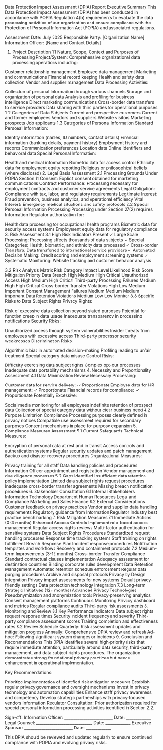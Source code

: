 Data Protection Impact Assessment (DPIA) Report
Executive Summary
This Data Protection Impact Assessment (DPIA) has been conducted in accordance with POPIA Regulation 4(b) requirements to evaluate the data processing activities of our organization and ensure compliance with the Protection of Personal Information Act (POPIA) and associated regulations.

Assessment Date: July 2025
Responsible Party: [Organization Name]
Information Officer: [Name and Contact Details]

1. Project Description
1.1 Nature, Scope, Context and Purposes of Processing
Project/System: Comprehensive organizational data processing operations including:

Customer relationship management
Employee data management
Marketing and communications
Financial record keeping
Health and safety data collection
Vendor and supplier management
Data Processing Activities:

Collection of personal information through various channels
Storage and organization of personal data
Analysis and profiling for business intelligence
Direct marketing communications
Cross-border data transfers to service providers
Data sharing with third parties for operational purposes
1.2 Categories of Data Subjects
Current and prospective customers
Current and former employees
Vendors and suppliers
Website visitors
Marketing prospects
Job applicants
1.3 Categories of Personal Information
Standard Personal Information:

Identity information (names, ID numbers, contact details)
Financial information (banking details, payment history)
Employment history and records
Communication preferences
Location data
Online identifiers and behavioral data
Special Personal Information:

Health and medical information
Biometric data for access control
Ethnicity data for employment equity reporting
Religious or philosophical beliefs (where disclosed)
2. Legal Basis Assessment
2.1 Processing Grounds Under POPIA Section 11
Consent: Explicit consent obtained for marketing communications
Contract Performance: Processing necessary for employment contracts and customer service agreements
Legal Obligation: Compliance with tax, labor, and regulatory requirements
Legitimate Interest: Fraud prevention, business analytics, and operational efficiency
Vital Interest: Emergency medical situations and safety protocols
2.2 Special Personal Information Processing
Processing under Section 27(2) requires Information Regulator authorization for:

Health data processing for occupational health programs
Biometric data for security access systems
Employment equity data for regulatory compliance
3. Risk Assessment
3.1 High Risk Indicators Present
✓ Large Scale Processing: Processing affects thousands of data subjects
✓ Special Categories: Health, biometric, and ethnicity data processed
✓ Cross-border Transfers: Data transferred to international service providers
✓ Automated Decision Making: Credit scoring and employment screening systems
✓ Systematic Monitoring: Website tracking and customer behavior analysis

3.2 Risk Analysis Matrix
Risk Category	Impact Level	Likelihood	Risk Score	Mitigation Priority
Data Breach	High	Medium	High	Critical
Unauthorized Access	High	Medium	High	Critical
Third-party Processing Failures	Medium	High	High	Critical
Cross-border Transfer Violations	High	Low	Medium	Important
Consent Management Failures	Medium	Medium	Medium	Important
Data Retention Violations	Medium	Low	Low	Monitor
3.3 Specific Risks to Data Subject Rights
Privacy Rights:

Risk of excessive data collection beyond stated purposes
Potential for function creep in data usage
Inadequate transparency in processing notifications
Security Risks:

Unauthorized access through system vulnerabilities
Insider threats from employees with excessive access
Third-party processor security weaknesses
Discrimination Risks:

Algorithmic bias in automated decision-making
Profiling leading to unfair treatment
Special category data misuse
Control Risks:

Difficulty exercising data subject rights
Complex opt-out processes
Inadequate data portability mechanisms
4. Necessity and Proportionality Assessment
4.1 Data Minimization Review
Necessary Processing:

Customer data for service delivery: ✓ Proportionate
Employee data for HR management: ✓ Proportionate
Financial records for compliance: ✓ Proportionate
Potentially Excessive:

Social media monitoring for all employees
Indefinite retention of prospect data
Collection of special category data without clear business need
4.2 Purpose Limitation Compliance
Processing purposes clearly defined in privacy notices
Compatible use assessment required for secondary purposes
Consent mechanisms in place for purpose expansion
5. Compliance Measures Assessment
5.1 Current Safeguards
Technical Measures:

Encryption of personal data at rest and in transit
Access controls and authentication systems
Regular security updates and patch management
Backup and disaster recovery procedures
Organizational Measures:

Privacy training for all staff
Data handling policies and procedures
Information Officer appointment and registration
Vendor management and due diligence processes
5.2 Gaps Identified
Insufficient data retention policy implementation
Limited data subject rights request procedures
Inadequate cross-border transfer agreements
Missing breach notification procedures
6. Stakeholder Consultation
6.1 Internal Stakeholders
Information Technology Department
Human Resources
Legal and Compliance
Marketing and Sales
Finance
6.2 External Considerations
Customer feedback on privacy practices
Vendor and supplier data handling requirements
Regulatory guidance from Information Regulator
Industry best practice benchmarking
7. Risk Mitigation Measures
7.1 Immediate Actions (0-3 months)
Enhanced Access Controls
Implement role-based access management
Regular access rights reviews
Multi-factor authentication for sensitive systems
Data Subject Rights Procedures
Standardized request handling processes
Response time tracking systems
Staff training on rights fulfillment
Breach Response Plan
Incident response procedures
Notification templates and workflows
Recovery and containment protocols
7.2 Medium-term Improvements (3-12 months)
Cross-border Transfer Compliance
Standard contractual clauses implementation
Adequacy assessment for destination countries
Binding corporate rules development
Data Retention Management
Automated retention schedule enforcement
Regular data purging procedures
Archive and disposal protocols
Privacy by Design Integration
Privacy impact assessments for new systems
Default privacy-friendly settings
Data protection technology integration
7.3 Long-term Strategic Initiatives (12+ months)
Advanced Privacy Technologies
Pseudonymization and anonymization tools
Privacy-preserving analytics
Consent management platforms
Continuous Monitoring
Privacy dashboard and metrics
Regular compliance audits
Third-party risk assessments
8. Monitoring and Review
8.1 Key Performance Indicators
Data subject rights request response times
Security incident frequency and severity
Third-party compliance assessment scores
Training completion and effectiveness rates
8.2 Review Schedule
Quarterly: Risk assessment updates and mitigation progress
Annually: Comprehensive DPIA review and refresh
Ad-hoc: Following significant system changes or incidents
9. Conclusion and Recommendations
This DPIA identifies several high-priority risks that require immediate attention, particularly around data security, third-party management, and data subject rights procedures. The organization demonstrates strong foundational privacy practices but needs enhancement in operational implementation.

Key Recommendations:

Prioritize implementation of identified risk mitigation measures
Establish regular privacy governance and oversight mechanisms
Invest in privacy technology and automation capabilities
Enhance staff privacy awareness and competency
Develop strategic partnerships with privacy-focused vendors
Information Regulator Consultation: Prior authorization required for special personal information processing activities identified in Section 2.2.

Sign-off: Information Officer: _________________________ Date: _____________ Legal Counsel: _____________________________ Date: _____________ Executive Sponsor: _________________________ Date: _____________

This DPIA should be reviewed and updated regularly to ensure continued compliance with POPIA and evolving privacy risks.

